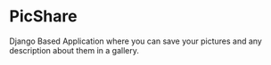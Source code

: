# PicShare
Django Based Application where you can save your pictures and any description about them in a gallery.
